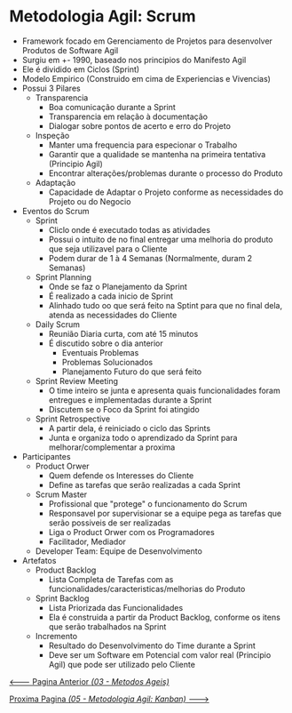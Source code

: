 
# Metodologia Agil: Scrum

- Framework focado em Gerenciamento de Projetos para desenvolver Produtos de
Software Agil
- Surgiu em +- 1990, baseado nos principios do Manifesto Agil
- Ele é dividido em Ciclos (Sprint)
- Modelo Empirico (Construido em cima de Experiencias e Vivencias)
- Possui 3 Pilares
  - Transparencia
    - Boa comunicação durante a Sprint
    - Transparencia em relação à documentação
    - Dialogar sobre pontos de acerto e erro do Projeto
  - Inspeção
    - Manter uma frequencia para especionar o Trabalho
    - Garantir que a qualidade se mantenha na primeira tentativa (Principio Agil)
    - Encontrar alterações/problemas durante o processo do Produto
  - Adaptação
    - Capacidade de Adaptar o Projeto conforme as necessidades do Projeto ou do Negocio
- Eventos do Scrum
  - Sprint
    - Cliclo onde é executado todas as atividades
    - Possui o intuito de no final entregar uma melhoria do produto que seja
utilizavel para o Cliente
    - Podem durar de 1 à 4 Semanas (Normalmente, duram 2 Semanas)
  - Sprint Planning
    - Onde se faz o Planejamento da Sprint
    - É realizado a cada inicio de Sprint
    - Alinhado tudo oo que será feito na Sptint para que no final dela, atenda
as necessidades do Cliente
  - Daily Scrum
    - Reunião Diaria curta, com até 15 minutos
    - É discutido sobre o dia anterior
      - Eventuais Problemas
      - Problemas Solucionados
      - Planejamento Futuro do que será feito
  - Sprint Review Meeting
    - O time inteiro se junta e apresenta quais funcionalidades foram entregues
e implementadas durante a Sprint
    - Discutem se o Foco da Sprint foi atingido
  - Sprint Retrospective
    - A partir dela, é reiniciado o ciclo das Sprints
    - Junta e organiza todo o aprendizado da Sprint para melhorar/complementar
a proxima
- Participantes
  - Product Orwer
    - Quem defende os Interesses do Cliente
    - Define as tarefas que serão realizadas a cada Sprint
  - Scrum Master
    - Profissional que "protege" o funcionamento do Scrum
    - Responsavel por supervisionar se a equipe pega as tarefas que serão
possiveis de ser realizadas
    - Liga o Product Orwer com os Programadores
    - Facilitador, Mediador
  - Developer Team: Equipe de Desenvolvimento
- Artefatos
  - Product Backlog
    - Lista Completa de Tarefas com as funcionalidades/caracteristicas/melhorias
do Produto
  - Sprint Backlog
    - Lista Priorizada das Funcionalidades
    - Ela é construida a partir da Product Backlog, conforme os itens que serão
 trabalhados na Sprint
  - Incremento
    - Resultado do Desenvolvimento do Time durante a Sprint
    - Deve ser um Software em Potencial com valor real (Principio Agil) que pode
 ser utilizado pelo Cliente


[<--- Pagina Anterior *(03 - Metodos Ageis)*](03_Metodos_Ageis.md)

[Proxima Pagina *(05 - Metodologia Agil: Kanban)* --->](05_Kanban.md)

